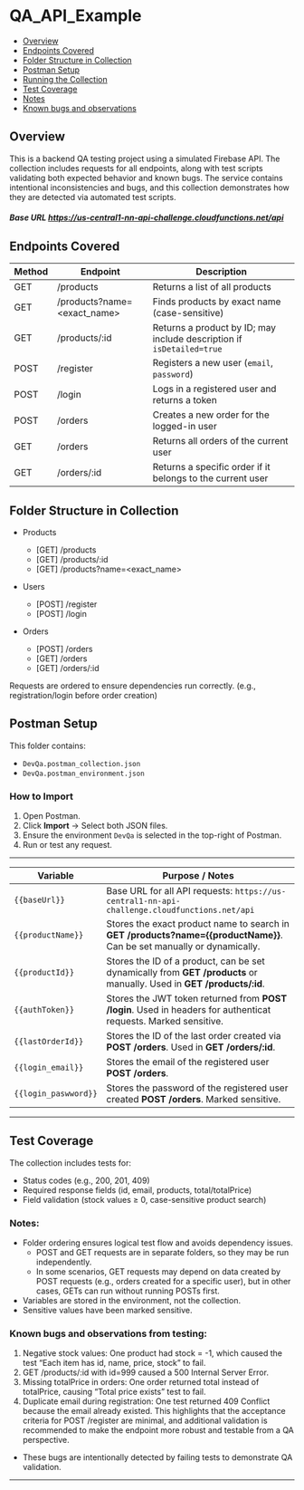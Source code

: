 # QA_API_Example

- [Overview](#overview)
- [Endpoints Covered](#endpoints-covered)
- [Folder Structure in Collection](#folder-structure-in-collection)
- [Postman Setup](#postman-setup)
- [Running the Collection](#running-the-collection)
- [Test Coverage](#test-coverage)
- [Notes](#notes)
- [Known bugs and observations](#known-bugs-and-observations-from-testing)

## Overview
This is a backend QA testing project using a simulated Firebase API. The collection includes requests for all endpoints, along with test scripts validating both expected behavior and known bugs. The service contains intentional inconsistencies and bugs, and this collection demonstrates how they are detected via automated test scripts.

##### Base URL https://us-central1-nn-api-challenge.cloudfunctions.net/api


## Endpoints Covered
| Method | Endpoint                    | Description                                                           |
| ------ | --------------------------- | --------------------------------------------------------------------- |
| GET    | /products                   | Returns a list of all products                                        |
| GET    | /products?name=<exact_name> | Finds products by exact name (case-sensitive)                         |
| GET    | /products/:id               | Returns a product by ID; may include description if `isDetailed=true` |
| POST   | /register                   | Registers a new user (`email`, `password`)                            |
| POST   | /login                      | Logs in a registered user and returns a token                         |
| POST   | /orders                     | Creates a new order for the logged-in user                            |
| GET    | /orders                     | Returns all orders of the current user                                |
| GET    | /orders/:id                 | Returns a specific order if it belongs to the current user            |


## Folder Structure in Collection
- Products
  - [GET] /products
  - [GET] /products/:id
  - [GET] /products?name=<exact_name>

- Users
  - [POST] /register
  - [POST] /login

- Orders
  - [POST] /orders
  - [GET] /orders
  - [GET] /orders/:id

Requests are ordered to ensure dependencies run correctly. (e.g., registration/login before order creation)



## Postman Setup
This folder contains:
- `DevQa.postman_collection.json`
- `DevQa.postman_environment.json`

### How to Import
1. Open Postman.
2. Click **Import** → Select both JSON files.
3. Ensure the environment `DevQa` is selected in the top-right of Postman.
4. Run or test any request.

---
| Variable          | Purpose / Notes                                                                                                        |
| ----------------- | ---------------------------------------------------------------------------------------------------------------------- |
| `{{baseUrl}}`     | Base URL for all API requests: `https://us-central1-nn-api-challenge.cloudfunctions.net/api`                           |
| `{{productName}}` | Stores the exact product name to search in **GET /products?name={{productName}}**. Can be set manually or dynamically. |
| `{{productId}}`   | Stores the ID of a product, can be set dynamically from **GET /products** or manually. Used in **GET /products/:id**.  |
| `{{authToken}}`   | Stores the JWT token returned from **POST /login**. Used in headers for authenticat requests. Marked sensitive.                        |
| `{{lastOrderId}}` | Stores the ID of the last order created via **POST /orders**. Used in **GET /orders/:id**.                             |
| `{{login_email}}` | Stores the email of the registered user  **POST /orders**.            |
| `{{login_paswword}}` | Stores the password of the registered user created **POST /orders**. Marked sensitive.


---


## Test Coverage
The collection includes tests for:
* Status codes (e.g., 200, 201, 409)
* Required response fields (id, email, products, total/totalPrice)
* Field validation (stock values ≥ 0, case-sensitive product search)

### Notes:
- Folder ordering ensures logical test flow and avoids dependency issues.
  - POST and GET requests are in separate folders, so they may be run independently.
  - In some scenarios, GET requests may depend on data created by POST requests (e.g., orders created for a specific user), but in other cases, GETs can run without running POSTs first.
- Variables are stored in the environment, not the collection.
- Sensitive values have been marked sensitive.

### Known bugs and observations from testing:
1. Negative stock values: One product had stock = -1, which caused the test “Each item has id, name, price, stock” to fail.
2. GET /products/:id with id=999 caused a 500 Internal Server Error.
3. Missing totalPrice in orders: One order returned total instead of totalPrice, causing “Total price exists” test to fail.
4. Duplicate email during registration: One test returned 409 Conflict because the email already existed. This highlights that the acceptance criteria for POST /register are minimal, and additional validation is recommended to make the endpoint more robust and testable from a QA perspective.
- These bugs are intentionally detected by failing tests to demonstrate QA validation.

---